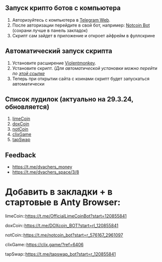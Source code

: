 ## Запуск крипто ботов с компьютера

1. Авторизуйтесь с компьютера в [Telegram Web](https://web.telegram.org).
2. После авторизации перейдите в свой бот, например: [Notcoin Bot](https://web.telegram.org/k/#@notcoin_bot) (сохрани лучше в панель закладок)
3. Скрипт сам зайдет в приложение и откроет айфрейм в фуллскрине

## Автоматический запуск скрипта

1. Установите расширение [Violentmonkey](https://chrome.google.com/webstore/detail/violentmonkey-beta/opokoaglpekkimldnlggpoagmjegichg).
2. Установите скрипт. _(Для автоматической установки можно перейти по [этой ссылке](https://github.com/kostia7alania/crypto-coins-autoclick-bot/raw/main/dist/index.user.js)_
3. Теперь при открытии сайта с коинами скрипт будет запускаться автоматически

## Список лудилок (актуально на 29.3.24, обновляется)

1. [limeСoin](https://t.me/OfficialLimeCoinBot?start=120855841)
2. [doxCoin](https://t.me/DOXcoin_BOT?start=rl_120855841)
3. [notCoin](https://t.me/notcoin_bot?start=r_576167_2961097)
4. [clixGame](https://clix.game/?ref=6406)
5. [tapSwap](https://t.me/tapswap_bot?start=r_120855841)

## Feedback

- https://t.me/dvachers_money
- https://t.me/dvachers_space/3/8

# Добавить в закладки + в стартовые в Anty Browser:

limeСoin::https://t.me/OfficialLimeCoinBot?start=120855841

doxCoin::https://t.me/DOXcoin_BOT?start=rl_120855841

notCoin::https://t.me/notcoin_bot?start=r_576167_2961097

clixGame::https://clix.game/?ref=6406

tapSwap::https://t.me/tapswap_bot?start=r_120855841
